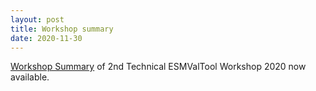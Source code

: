 ```yaml
---
layout: post
title: Workshop summary
date: 2020-11-30
---
```


[Workshop Summary](https://www.esmvaltool.org/pdf/Summary_ESMValTool_Workshop_Nov_2020.pdf)
of 2nd Technical ESMValTool Workshop 2020 now available.